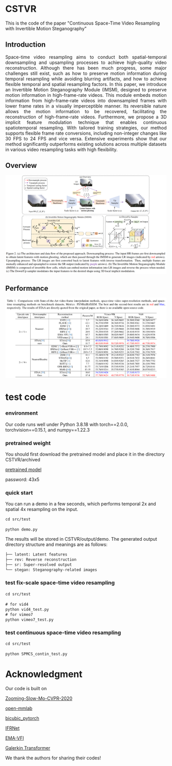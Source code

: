# CSTVR 
This is the code of the paper "Continuous Space-Time Video Resampling with Invertible Motion Steganography"

## Introduction

<div style="text-align: justify; word-break: keep-all; hyphens: none;">
Space-time video resampling aims to conduct both spatial-temporal downsampling and upsampling processes to achieve high-quality video reconstruction. Although there has been much progress, some major challenges still exist, such as how to preserve motion information during temporal resampling while avoiding blurring artifacts, and how to achieve flexible temporal and spatial resampling factors.  In this paper, we introduce an Invertible Motion Steganography Module (IMSM), designed to preserve motion information in high-frame-rate videos. This module embeds motion information from high-frame-rate videos into downsampled frames with lower frame rates in a visually imperceptible manner. Its reversible nature allows the motion information to be recovered, facilitating the reconstruction of high-frame-rate videos. Furthermore, we propose a 3D implicit feature modulation technique that enables continuous spatiotemporal resampling. With tailored training strategies, our method supports flexible frame rate conversions, including non-integer changes like 30 FPS to 24 FPS and vice versa.  Extensive experiments show that our method significantly outperforms existing solutions across multiple datasets in various video resampling tasks with high flexibility. 

</div>
 
## Overview
<div align="center">
  <img src="pic/overview.png" alt="Description of the image" width="800"/>
</div>

## Performance
<div align="center">
  <img src="pic/performance.png" alt="Description of the image" width="800"/>
</div>

# test code


### environment

Our code runs well under Python 3.8.18 with torch==2.0.0, torchvision==0.15.1, and numpy==1.22.3

### pretrained weight

You should first download the pretrained model and place it in the directory CSTVR/archived

[pretrained model]( https://pan.baidu.com/s/16L1WyclbxvkRSIJDImIjWQ?pwd=43x5)

password: 43x5 

### quick start

You can run a demo in a few seconds, which performs temporal 2x and spatial 4x resampling on the input. 
```
cd src/test

python demo.py
```
The results will be stored in CSTVR/output/demo.
The generated output directory structure and meanings are as follows:
```
├── latent: Latent features  
├── rev: Reverse reconstruction  
├── sr: Super-resolved output  
└── stegan: Steganography-related images  
```


### test fix-scale space-time video resampling
```
cd src/test

# for vid4
python vid4_test.py 
# for vimeo7
python vimeo7_test.py
```

### test continuous space-time video resampling
```
cd src/test

python SPMCS_contin_test.py
```





# Acknowledgment
Our code is built on

 [Zooming-Slow-Mo-CVPR-2020](https://github.com/Mukosame/Zooming-Slow-Mo-CVPR-2020)

 [open-mmlab](https://github.com/open-mmlab)

 [bicubic_pytorch](https://github.com/sanghyun-son/bicubic_pytorch)

 [IFRNet](https://github.com/ltkong218/IFRNet)

 [EMA-VFI](https://github.com/MCG-NJU/EMA-VFI)
 
 [Galerkin Transformer](https://github.com/scaomath/galerkin-transformer)
 
 We thank the authors for sharing their codes!